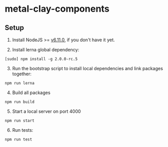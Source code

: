 # metal-clay-components

## Setup

1. Install NodeJS >= [v6.11.0](http://nodejs.org/dist/v6.11.0/), if you don't have it yet.

2. Install lerna global dependency:

  ```
  [sudo] npm install -g 2.0.0-rc.5
  ```

3. Run the bootstrap script to install local dependencies and link packages together:

  ```
  npm run lerna
  ```

4. Build all packages

  ```
  npm run build
  ```

5. Start a local server on port 4000

  ```
  npm run start
  ```

6. Run tests:

  ```
  npm run test
  ```
